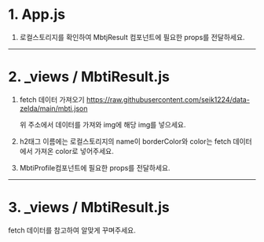 # 1. App.js

1. 로컬스토리지를 확인하여 MbtjResult 컴포넌트에 필요한 props를 전달하세요.

---

# 2. \_views / MbtiResult.js

1. fetch 데이터 가져오기
   https://raw.githubusercontent.com/seik1224/data-zelda/main/mbti.json

   위 주소에서 데이터를 가져와 img에 해당 img를 넣으세요.

2. h2태그 이름에는 로컬스토리지의 name이 borderColor와 color는 fetch 데이터에서 가져온 color로 넣어주세요.

3. MbtiProfile컴포넌트에 필요한 props를 전달하세요.

---

# 3. \_views / MbtiResult.js

fetch 데이터를 참고하여 알맞게 꾸며주세요.
